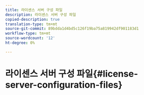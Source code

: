 ```yaml
---
title: 라이센스 서버 구성 파일
description: 라이센스 서버 구성 파일
copied-description: true
translation-type: tm+mt
source-git-commit: 89bdda1d4bd5c126f19ba75a819942df901183d1
workflow-type: tm+mt
source-wordcount: '12'
ht-degree: 0%

---
```



# 라이센스 서버 구성 파일{#license-server-configuration-files}

